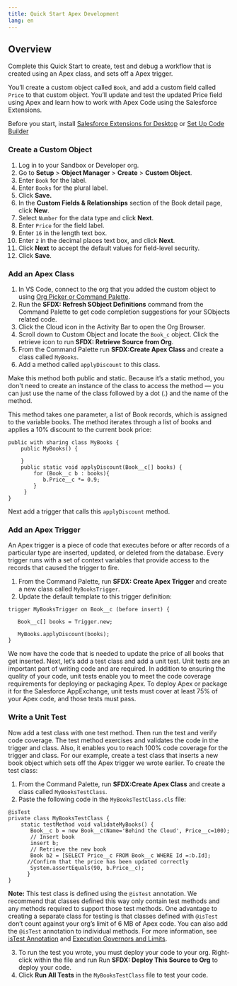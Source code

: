 ```yaml
---
title: Quick Start Apex Development
lang: en
---
```

  
## Overview
Complete this Quick Start to create, test and debug a workflow that is created using an Apex class, and sets off a Apex trigger.

You’ll create a custom object called `Book`, and add a custom field called `Price` to that custom object. You’ll update and test the updated Price field using Apex and learn how to work with Apex Code using the Salesforce Extensions.


Before you start, install [Salesforce Extensions for Desktop](./en/../../vscode-desktop/install.md) or [Set Up Code Builder](./en/../../codebuilder/cb-setup.md)


### Create a Custom Object
1. Log in to your Sandbox or Developer org.
2. Go to **Setup** > **Object Manager** > **Create** > **Custom Object**.
3. Enter `Book` for the label.
4. Enter `Books` for the plural label.
5. Click **Save.**
6. In the **Custom Fields & Relationships** section of the Book detail page, click **New**.
7. Select `Number` for the data type and click **Next**.
8. Enter `Price` for the field label.
9. Enter `16` in the length text box.
10. Enter `2` in the decimal places text box, and click **Next**.
11. Click **Next** to accept the default values for field-level security.
12. Click **Save**.

### Add an Apex Class
1. In VS Code, connect to the org that you added the custom object to using [Org Picker or Command Palette](../user-guide/default-org.md).
2. Run the **SFDX: Refresh SObject Definitions** command from the Command Palette to get code completion suggestions for your SObjects related code.
3. Click the Cloud icon in the Activity Bar to open the Org Browser.
4. Scroll down to Custom Object and locate the `Book_c` object. Click the retrieve icon to run **SFDX: Retrieve Source from Org**.
5. From the Command Palette run **SFDX:Create Apex Class** and create a class called `MyBooks`. 
6. Add a method called `applyDiscount` to this class. 
   
Make this method both public and static. Because it’s a static method, you don't need to create an instance of the class to access the method — you can just use the name of the class followed by a dot (.) and the name of the method.

This method takes one parameter, a list of Book records, which is assigned to the variable books. The method iterates through a list of books and applies a 10% discount to the current book price:

```
public with sharing class MyBooks {
    public MyBooks() {

    }
    public static void applyDiscount(Book__c[] books) {
        for (Book__c b : books){
           b.Price__c *= 0.9;
        }
     }
}
```
Next add a trigger that calls this `applyDiscount` method. 

### Add an Apex Trigger
An Apex trigger is a piece of code that executes before or after records of a particular type are inserted, updated, or deleted from the database. Every trigger runs with a set of context variables that provide access to the records that caused the trigger to fire.
1. From the Command Palette, run **SFDX: Create Apex Trigger** and create a new class called `MyBooksTrigger`. 
2. Update the default template to this trigger definition:

```
trigger MyBooksTrigger on Book__c (before insert) {

   Book__c[] books = Trigger.new;

   MyBooks.applyDiscount(books);
}
```

We now have the code that is needed to update the price of all books that get inserted. Next, let’s add a test class and add a unit test. Unit tests are an important part of writing code and are required. In addition to ensuring the quality of your code, unit tests enable you to meet the code coverage requirements for deploying or packaging Apex. To deploy Apex or package it for the Salesforce AppExchange, unit tests must cover at least 75% of your Apex code, and those tests must pass.

### Write a Unit Test
Now add a test class with one test method. Then run the test and verify code coverage. The test method exercises and validates the code in the trigger and class. Also, it enables you to reach 100% code coverage for the trigger and class.
For our example, create a test class that inserts a new book object which sets off the Apex trigger we wrote earlier. 
To create the test class:

1. From the Command Palette, run **SFDX:Create Apex Class** and create a class called `MyBooksTestClass`. 
2. Paste the following code in the `MyBooksTestClass.cls` file:

```
@isTest 
private class MyBooksTestClass {
    static testMethod void validateMyBooks() {
       Book__c b = new Book__c(Name='Behind the Cloud', Price__c=100);
       // Insert book
       insert b;    
       // Retrieve the new book
       Book b2 = [SELECT Price__c FROM Book__c WHERE Id =:b.Id];
      //Confirm that the price has been updated correctly
       System.assertEquals(90, b.Price__c);
      }
}
```
**Note:** This test class is defined using the `@isTest` annotation. We recommend that classes defined this way only contain test methods and any methods required to support those test methods. One advantage to creating a separate class for testing is that classes defined with `@isTest` don’t count against your org’s limit of 6 MB of Apex code. You can also add the `@isTest` annotation to individual methods. For more information, see [isTest Annotation](https://developer.salesforce.com/docs/atlas.en-us.apexcode.meta/apexcode/apex_classes_annotation_isTest.htm) and [Execution Governors and Limits](https://developer.salesforce.com/docs/atlas.en-us.apexcode.meta/apexcode/apex_gov_limits.htm).

3. To run the test you wrote, you must deploy your code to your org. Right-click within the file and run Run **SFDX: Deploy This Source to Org** to deploy your code. 
4.  Click **Run All Tests** in the `MyBooksTestClass` file to test your code.
